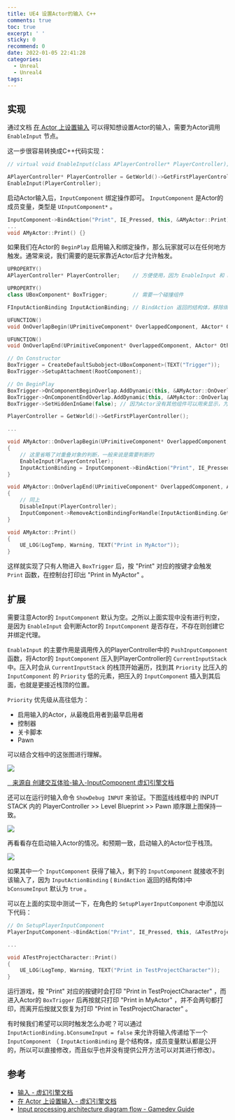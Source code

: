```yaml
---
title: UE4 设置Actor的输入 C++
comments: true
toc: true
excerpt: ' '
sticky: 0
recommend: 0
date: 2022-01-05 22:41:28
categories:
  - Unreal
  - Unreal4
tags:
---
```


## 实现

通过文档 [在 Actor 上设置输入](https://docs.unrealengine.com/4.27/en-US/InteractiveExperiences/Input/ActorInput/) 可以得知想设置Actor的输入，需要为Actor调用 `EnableInput` 节点。

这一步很容易转换成C++代码实现：

``` cpp
// virtual void EnableInput(class APlayerController* PlayerController); 函数原型

APlayerController* PlayerController = GetWorld()->GetFirstPlayerController();   // 获取第一个玩家的控制器，也可以用 UGameplayStatics::GetPlayerController(GetWorld(), 0);
EnableInput(PlayerController);
```

启动Actor输入后，`InputComponent` 绑定操作即可。 `InputComponent` 是Actor的成员变量，类型是 `UInputComponent*` 。

``` cpp
InputComponent->BindAction("Print", IE_Pressed, this, &AMyActor::Print);
...
void AMyActor::Print() {}
```

如果我们在Actor的 `BeginPlay` 启用输入和绑定操作，那么玩家就可以在任何地方触发。通常来说，我们需要的是玩家靠近Actor后才允许触发。

``` cpp AMyActor.h
UPROPERTY()
APlayerController* PlayerController;    // 方便使用，因为 EnableInput 和 DisableInput 都需要传入 PlayerController

UPROPERTY()
class UBoxComponent* BoxTrigger;        // 需要一个碰撞组件

FInputActionBinding InputActionBinding; // BindAction 返回的结构体，移除绑定时需要用到

UFUNCTION()
void OnOverlapBegin(UPrimitiveComponent* OverlappedComponent, AActor* OtherActor, UPrimitiveComponent* OtherComp, int32 OtherBodyIndex, bool bFromSweep, const FHitResult& SweepResult);

UFUNCTION()
void OnOverlapEnd(UPrimitiveComponent* OverlappedComponent, AActor* OtherActor, UPrimitiveComponent* OtherComp, int32 OtherBodyIndex);
```

``` cpp AMyActor.cpp
// On Constructor
BoxTrigger = CreateDefaultSubobject<UBoxComponent>(TEXT("Trigger"));
BoxTrigger->SetupAttachment(RootComponent);

// On BeginPlay
BoxTrigger->OnComponentBeginOverlap.AddDynamic(this, &AMyActor::OnOverlapBegin);
BoxTrigger->OnComponentEndOverlap.AddDynamic(this, &AMyActor::OnOverlapEnd);
BoxTrigger->SetHiddenInGame(false); // 因为Actor没有其他组件可以用来显示，为了方便测试，设置 BoxTrigger 在游戏中显示。

PlayerController = GetWorld()->GetFirstPlayerController();

...

void AMyActor::OnOverlapBegin(UPrimitiveComponent* OverlappedComponent, AActor* OtherActor, UPrimitiveComponent* OtherComp, int32 OtherBodyIndex, bool bFromSweep, const FHitResult& SweepResult)
{
    // 这里省略了对重叠对象的判断，一般来说是需要判断的
    EnableInput(PlayerController);
    InputActionBinding = InputComponent->BindAction("Print", IE_Pressed, this, &AMyActor::Print);
}

void AMyActor::OnOverlapEnd(UPrimitiveComponent* OverlappedComponent, AActor* OtherActor, UPrimitiveComponent* OtherComp, int32 OtherBodyIndex)
{
    // 同上
    DisableInput(PlayerController);
    InputComponent->RemoveActionBindingForHandle(InputActionBinding.GetHandle());   // 移除绑定操作
}

void AMyActor::Print()
{
    UE_LOG(LogTemp, Warning, TEXT("Print in MyActor"));
}
```

这样就实现了只有人物进入 `BoxTrigger` 后，按 "Print" 对应的按键才会触发 `Print` 函数，在控制台打印出 "Print in MyActor" 。

## 扩展

需要注意Actor的 `InputComponent` 默认为空。之所以上面实现中没有进行判空，是因为 `EnableInput` 会判断Actor的 `InputComponent` 是否存在，不存在则创建它并绑定代理。

`EnableInput` 的主要作用是调用传入的PlayerController中的 `PushInputComponent` 函数，将Actor的 `InputComponent` 压入到PlayerController的 `CurrentInputStack` 中。压入时会从 `CurrentInputStack` 的栈顶开始遍历，找到其 `Priority` 比压入的 `InputComponent` 的 `Priority` 低的元素，把压入的 `InputComponent` 插入到其后面，也就是更接近栈顶的位置。

`Priority` 优先级从高往低为：

- 启用输入的Actor，从最晚启用者到最早启用者
- 控制器
- 关卡脚本
- Pawn

可以结合文档中的这张图进行理解。

![](input_processing_procedure.png)

<a class="tag is-dark is-medium" style="margin-bottom: 1rem" href="https://docs.unrealengine.com/4.27/zh-CN/InteractiveExperiences/Input/" target="_blank">
<span class="icon"><i class="fas fa-camera"></i></span>&nbsp;&nbsp;
来源自 创建交互体验-输入-InputComponent 虚幻引擎文档
</a>

还可以在运行时输入命令 `ShowDebug INPUT` 来验证。下图蓝线线框中的 INPUT STACK 内的 PlayerController >> Level Blueprint >> Pawn 顺序跟上图保持一致。

![](input_stack-0.png)

再看看存在启动输入Actor的情况。和预期一致，启动输入的Actor位于栈顶。

![](input_stack-1.png)

如果其中一个 `InputComponent` 获得了输入，剩下的 `InputComponent` 就接收不到该输入了，因为 `InputActionBinding` ( `BindAction` 返回的结构体)中 `bConsumeInput` 默认为 `true` 。

可以在上面的实现中测试一下，在角色的 `SetupPlayerInputComponent` 中添加以下代码：

``` cpp
// On SetupPlayerInputComponent
PlayerInputComponent->BindAction("Print", IE_Pressed, this, &ATestProjectCharacter::Print);

...

void ATestProjectCharacter::Print()
{
    UE_LOG(LogTemp, Warning, TEXT("Print in TestProjectCharacter"));
}
```

运行游戏，按 "Print" 对应的按键时会打印 "Print in TestProjectCharacter" ，而进入Actor的 `BoxTrigger` 后再按就只打印 "Print in MyActor" ，并不会两句都打印，而离开后按就又恢复为打印 "Print in TestProjectCharacter" 。

有时候我们希望可以同时触发怎么办呢？可以通过 `InputActionBinding.bConsumeInput = false` 来允许将输入传递给下一个 `InputComponent` （ `InputActionBinding` 是个结构体，成员变量默认都是公开的，所以可以直接修改，而且似乎也并没有提供公开方法可以对其进行修改）。

## 参考

- [输入 - 虚幻引擎文档](https://docs.unrealengine.com/4.27/zh-CN/InteractiveExperiences/Input/)
- [在 Actor 上设置输入 - 虚幻引擎文档](https://docs.unrealengine.com/4.27/en-US/InteractiveExperiences/Input/ActorInput/)
- [Input processing architecture diagram flow - Gamedev Guide](https://ikrima.dev/ue4guide/gameplay-programming/master-engine-flow/input-processing-architecture-diagram-flow/)
